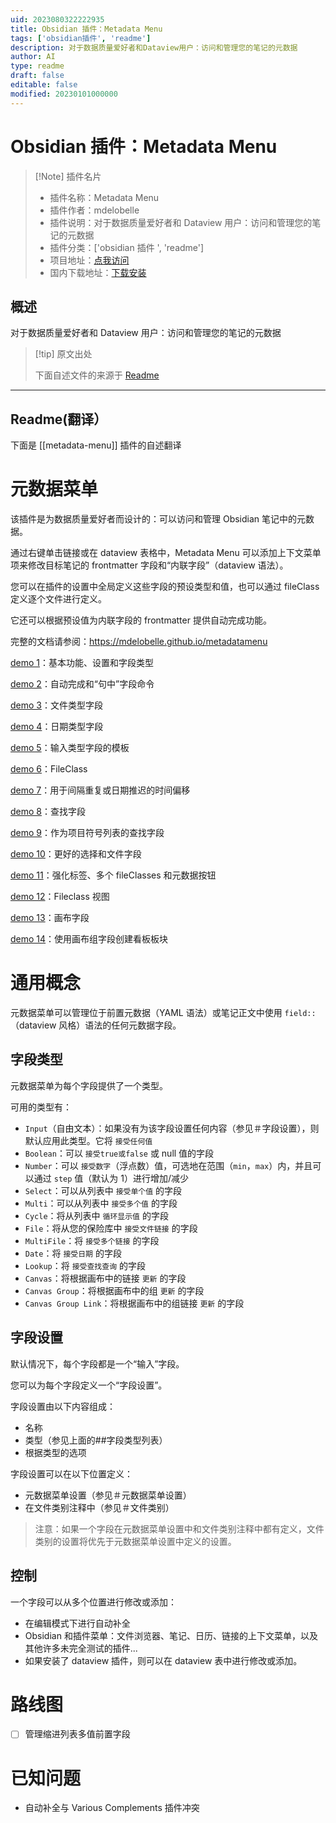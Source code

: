 ```yaml
---
uid: 2023080322222935
title: Obsidian 插件：Metadata Menu
tags: ['obsidian插件', 'readme']
description: 对于数据质量爱好者和Dataview用户：访问和管理您的笔记的元数据
author: AI
type: readme
draft: false
editable: false
modified: 20230101000000
---
```


# Obsidian 插件：Metadata Menu

> [!Note] 插件名片
> - 插件名称：Metadata Menu
> - 插件作者：mdelobelle
> - 插件说明：对于数据质量爱好者和 Dataview 用户：访问和管理您的笔记的元数据
> - 插件分类：['obsidian 插件 ', 'readme']
> - 项目地址：[点我访问](https://github.com/mdelobelle/metadatamenu)
> - 国内下载地址：[下载安装](https://pkmer.cn/products/plugin/pluginMarket/?metadata-menu)

## 概述

对于数据质量爱好者和 Dataview 用户：访问和管理您的笔记的元数据

> [!tip] 原文出处
>
>下面自述文件的来源于 [Readme](https://ghproxy.net/https://raw.githubusercontent.com/mdelobelle/metadatamenu/master/README.md)
>

---

## Readme(翻译）

下面是 [[metadata-menu]] 插件的自述翻译

# 元数据菜单

该插件是为数据质量爱好者而设计的：可以访问和管理 Obsidian 笔记中的元数据。

通过右键单击链接或在 dataview 表格中，Metadata Menu 可以添加上下文菜单项来修改目标笔记的 frontmatter 字段和“内联字段”（dataview 语法）。

您可以在插件的设置中全局定义这些字段的预设类型和值，也可以通过 fileClass 定义逐个文件进行定义。

它还可以根据预设值为内联字段的 frontmatter 提供自动完成功能。

完整的文档请参阅：<https://mdelobelle.github.io/metadatamenu>

[demo 1](https://youtu.be/7bvIAkJf0OE)：基本功能、设置和字段类型

[demo 2](https://youtu.be/gU-StGyDciY)：自动完成和“句中”字段命令

[demo 3](https://youtu.be/sYudigxPEnY)：文件类型字段

[demo 4](https://youtu.be/PrbYaVh7N7g)：日期类型字段

[demo 5](https://youtu.be/Mq2tbA0RVM8)：输入类型字段的模板

[demo 6](https://youtu.be/QxXSuh7HUZY)：FileClass

[demo 7](https://youtu.be/6dEk9no269g)：用于间隔重复或日期推迟的时间偏移

[demo 8](https://youtu.be/ad0nJf8TZP8)：查找字段

[demo 9](https://youtu.be/zUcZWG7nWF4)：作为项目符号列表的查找字段

[demo 10](https://youtu.be/vc55ivQuHuY)：更好的选择和文件字段

[demo 11](https://youtu.be/I73uW8fqOZ8)：强化标签、多个 fileClasses 和元数据按钮

[demo 12](https://youtu.be/3jukvV7OODg)：Fileclass 视图

[demo 13](https://youtu.be/7oaau8ijVUA)：画布字段

[demo 14](https://youtu.be/G47AYkmoKJs)：使用画布组字段创建看板板块

# 通用概念

元数据菜单可以管理位于前置元数据（YAML 语法）或笔记正文中使用 `field::`（dataview 风格）语法的任何元数据字段。

## 字段类型

元数据菜单为每个字段提供了一个类型。

可用的类型有：

- `Input`（自由文本）：如果没有为该字段设置任何内容（参见＃字段设置），则默认应用此类型。它将 `接受任何值`
- `Boolean`：可以 `接受true或false` 或 null 值的字段
- `Number`：可以 `接受数字`（浮点数）值，可选地在范围（`min`，`max`）内，并且可以通过 `step` 值（默认为 1）进行增加/减少
- `Select`：可以从列表中 `接受单个值` 的字段
- `Multi`：可以从列表中 `接受多个值` 的字段
- `Cycle`：将从列表中 `循环显示值` 的字段
- `File`：将从您的保险库中 `接受文件链接` 的字段
- `MultiFile`：将 `接受多个链接` 的字段
- `Date`：将 `接受日期` 的字段
- `Lookup`：将 `接受查找查询` 的字段
- `Canvas`：将根据画布中的链接 `更新` 的字段
- `Canvas Group`：将根据画布中的组 `更新` 的字段
- `Canvas Group Link`：将根据画布中的组链接 `更新` 的字段

## 字段设置

默认情况下，每个字段都是一个“输入”字段。

您可以为每个字段定义一个“字段设置”。

字段设置由以下内容组成：

- 名称
- 类型（参见上面的##字段类型列表）
- 根据类型的选项

字段设置可以在以下位置定义：

- 元数据菜单设置（参见＃元数据菜单设置）
- 在文件类别注释中（参见＃文件类别）

> 注意：如果一个字段在元数据菜单设置中和文件类别注释中都有定义，文件类别的设置将优先于元数据菜单设置中定义的设置。

## 控制

一个字段可以从多个位置进行修改或添加：

- 在编辑模式下进行自动补全
- Obsidian 和插件菜单：文件浏览器、笔记、日历、链接的上下文菜单，以及其他许多未完全测试的插件...
- 如果安装了 dataview 插件，则可以在 dataview 表中进行修改或添加。

# 路线图

- [ ] 管理缩进列表多值前置字段

# 已知问题

- 自动补全与 Various Complements 插件冲突



